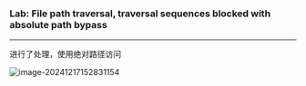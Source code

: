 ### Lab: File path traversal, traversal sequences blocked with absolute path bypass

---

进行了处理，使用绝对路径访问

![image-20241217152831154](https://gitee.com/bx33661/image/raw/master/path/image-20241217152831154.png)